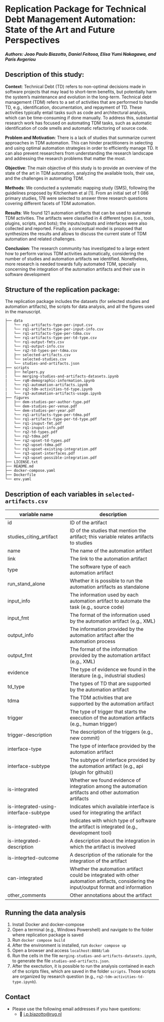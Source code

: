 # Replication Package for Technical Debt Management Automation: State of the Art and Future Perspectives

##### Authors: Joao Paulo Biazotto, Daniel Feitosa, Elisa Yumi Nakagawa, and Paris Avgeriou

## Description of this study:

__Context__: Technical Debt (TD) refers to non-optimal decisions made in software projects
that may lead to short-term benefits, but potentially harm the system’s maintenance
and evolution in the long-term. Technical debt management (TDM) refers to a set of
activities that are performed to handle TD, e.g., identification, documentation, and
repayment of TD. These activities typically entail tasks such as code and architectural
analysis, which can be time-consuming if done manually. To address this, substantial
research work has focused on automating TDM tasks, such as automatic identification
of code smells and automatic refactoring of source code.

__Problem and Motivation__: There is a lack of studies that summarize current
approaches in TDM automation. This can hinder practitioners in selecting and using
optimal automation strategies in order to efficiently manage TD. It can also prevent
researchers from understanding the research landscape and addressing the research
problems that matter the most.

__Objective__: The main objective of this study is to provide an overview of the state of the
art in TDM automation, analyzing the available tools, their use, and the challenges in
automating TDM.

__Methods__: We conducted a systematic mapping study (SMS), following the guidelines
proposed by Kitchenham et al [1]. From an initial set of 1 086 primary studies, 178 were
selected to answer three research questions covering different facets of TDM
automation.

__Results__: We found 121 automation artifacts that can be used to automate TDM
activities. The artifacts were classified in 4 different types (i.e., tools, plugins, scripts,
and bots); the inputs/outputs and interfaces were also collected and reported. Finally, a
conceptual model is proposed that synthesizes the results and allows to discuss the
current state of TDM automation and related challenges.

__Conclusion__: The research community has investigated to a large extent how to
perform various TDM activities automatically, considering the number of studies and
automation artifacts we identified. Nonetheless, more research is needed towards fully
automated TDM, specially concerning the integration of the automation artifacts and
their use in software development

## Structure of the replication package:

The replication package includes the datasets (for selected studies and automation artifacts), the scripts for data analysis, and all the figures used in the manuscript.

```
├── data
│   └── rq1-artifacts-type-per-input.csv
│   └── rq1-artifacts-type-per-input-info.csv
│   └── rq1-artifacts-type-per-tdma.csv
│   └── rq1-artifacts-type-per-td-type.csv
│   └── rq1-output-fmts.csv
│   └── rq1-output-info.csv
│   └── rq2-td-types-per-tdma.csv
│   ├── selected-artifacts.csv
│   └── selected-studies.csv
│   └── studies-and-artifacts.json
├── scripts
│   ├── helpers.py 
|   └── merging-studies-and-artifacts-datasets.ipynb
|   └── rq0-demographic-information.ipynb
│   └── rq1-automation-artifacts.ipynb
|   └── rq2-tdm-activities-td-type.ipynb
|   └── rq3-automation-artifacts-usage.ipynb
├── figures
│   ├── dem-studies-per-author-type.pdf
│   └── dem-studies-per-venue.pdf
│   └── dem-studies-per-year.pdf
│   └── rq1-artifacts-type-per-tdma.pdf
│   └── rq1-artifacts-type-per-td-type.pdf
│   └── rq1-inuput-fmt.pdf
│   └── rq1-inuput-info.pdf
│   └── rq2-td-types.pdf
│   └── rq2-tdma.pdf
│   └── rq2-upset-td-types.pdf
│   └── rq2-upset-tdma.pdf
│   └── rq3-upset-existing-integration.pdf
│   └── rq3-upset-interfaces.pdf
│   └── rq3-upset-possible-integration.pdf
├── LICENSE.txt
├── README.md
├── docker-compose.yaml
├── Dockerfile
└── env.yaml

```

## Description of each variables in ``selected-artifacts.csv``

| variable name                         | description                                                                                                                              |
|---------------------------------------|------------------------------------------------------------------------------------------------------------------------------------------|
| id                                    | ID of the artifact                                                                                                                       |
| studies_citing_artifact               | ID of the studies that mention the artifact; this variable relates artifacts to studies                                                  |
| name                                  | The name of the automation artifact                                                                                                      |
| link                                  | The link to the automation artifact                                                                                                      |
| type                                  | The software type of each automation artifact                                                                                            |
| run_stand_alone                       | Whether it is possible to run the automation artifacts as standalone                                                                     |
| input_info                            | The information used by each automation artifact to automate the task (e.g., source code)                                                |
| input_fmt                             | The format of the information used by the automation artifact (e.g., XML)                                                                |
| output_info                           | The information provided by the automation artifact after the automation process                                                         |
| output_fmt                            | The format of the information provided by the automation artifact (e.g., XML)                                                            |
| evidence                              | The type of evidence we found in the literature (e.g., industrial studies)                                                               |
| td_type                               | The types of TD that are supported by the automation artifact                                                                            |
| tdma                                  | The TDM activities that are supported by the automation artifact                                                                         |
| trigger                               | The type of trigger that starts the execution of the automation artifacts (e.g., human trigger)                                          |
| trigger-description                   | The description of the triggers (e.g., new commit)                                                                                       |
| interface-type                        | The type of interface provided by the automation artifact                                                                                |
| interface-subtype                     | The subtype of interface provided by the automation artifact (e.g., api (plugin for github))                                             |
| is-integrated                         | Whether we found evidence of integration among the automation artifacts and other automation artifacts                                   |
| is-integrated-using-interface-subtype | Indicates which available interface is used for integrating the artifact                                                                 |
| is-integrated-with                    | Indicates with which type of software the artifact is integrated (e.g., development tool)                                                |
| is-integrated-description             | A description about the integration in which the artifact is involved                                                                    |
| is-integrted-outcome                  | A description of the rationale for the integration of the artifact                                                                       |
| can-integrated                        | Whether the automation artifact could be integrated with other automation artifacts, considering the input/output format and information |
| other_comments                        | Other annotations about the artifact                                                                                                     |

## Running the data analysis

1. Install Docker and docker-compose
2. Open a terminal (e.g., Windows Powershell) and navigate to the folder where replication package is saved
3. Run ``docker compose build``
4. After the environment is installed, run ``docker compose up``
5. Open a browser and access ``localhost:8888/lab``
6. Run the cells in the file ``merging-studies-and-artifacts-datasets.ipynb``, to generate the file ``studies-and-artifacts.json``.
7. After the exectution, it is possible to run the analysis contained in each of the scripts files, which are saved in the folder ``scripts``. Those scripts are organized by research question (e.g., ``rq2-tdm-activities-td-type.ipynb``). 


## Contact

- Please use the following email addresses if you have questions:
    - :email: <j.p.biazotto@rug.nl>
